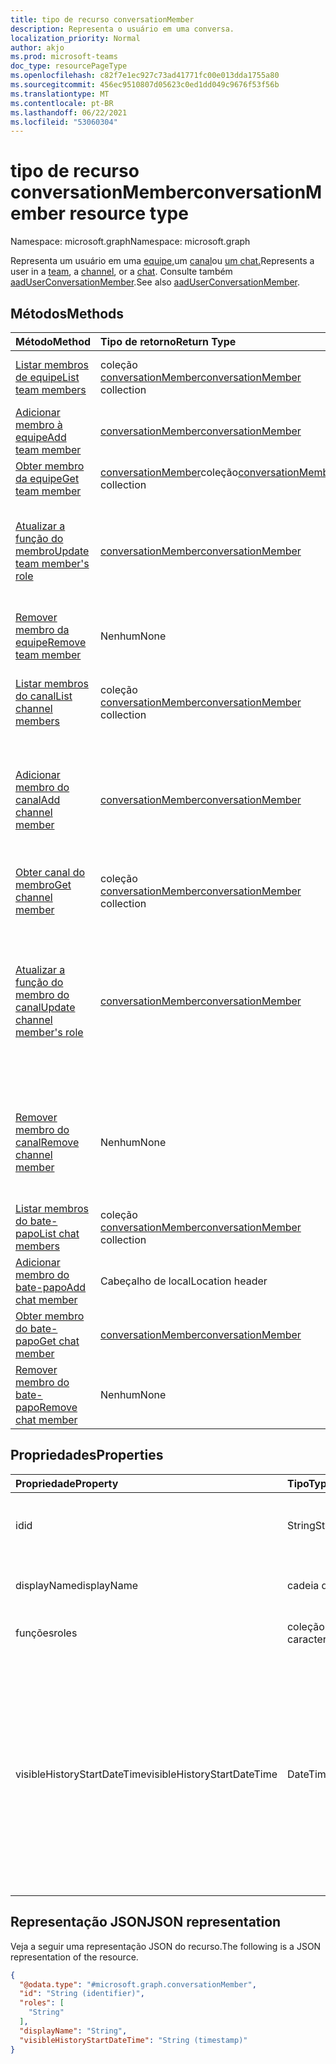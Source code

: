 ```yaml
---
title: tipo de recurso conversationMember
description: Representa o usuário em uma conversa.
localization_priority: Normal
author: akjo
ms.prod: microsoft-teams
doc_type: resourcePageType
ms.openlocfilehash: c82f7e1ec927c73ad41771fc00e013dda1755a80
ms.sourcegitcommit: 456ec9510807d05623c0ed1dd049c9676f53f56b
ms.translationtype: MT
ms.contentlocale: pt-BR
ms.lasthandoff: 06/22/2021
ms.locfileid: "53060304"
---
```

# <a name="conversationmember-resource-type"></a><span data-ttu-id="1cd9e-103">tipo de recurso conversationMember</span><span class="sxs-lookup"><span data-stu-id="1cd9e-103">conversationMember resource type</span></span>

<span data-ttu-id="1cd9e-104">Namespace: microsoft.graph</span><span class="sxs-lookup"><span data-stu-id="1cd9e-104">Namespace: microsoft.graph</span></span>

<span data-ttu-id="1cd9e-105">Representa um usuário em uma [equipe,](team.md)um [canal](channel.md)ou [um chat.](chat.md)</span><span class="sxs-lookup"><span data-stu-id="1cd9e-105">Represents a user in a [team](team.md), a [channel](channel.md), or a [chat](chat.md).</span></span>
<span data-ttu-id="1cd9e-106">Consulte também [aadUserConversationMember](aaduserconversationmember.md).</span><span class="sxs-lookup"><span data-stu-id="1cd9e-106">See also [aadUserConversationMember](aaduserconversationmember.md).</span></span>

## <a name="methods"></a><span data-ttu-id="1cd9e-107">Métodos</span><span class="sxs-lookup"><span data-stu-id="1cd9e-107">Methods</span></span>

| <span data-ttu-id="1cd9e-108">Método</span><span class="sxs-lookup"><span data-stu-id="1cd9e-108">Method</span></span>       | <span data-ttu-id="1cd9e-109">Tipo de retorno</span><span class="sxs-lookup"><span data-stu-id="1cd9e-109">Return Type</span></span>  |<span data-ttu-id="1cd9e-110">Descrição</span><span class="sxs-lookup"><span data-stu-id="1cd9e-110">Description</span></span>|
|:---------------|:--------|:----------|
|[<span data-ttu-id="1cd9e-111">Listar membros de equipe</span><span class="sxs-lookup"><span data-stu-id="1cd9e-111">List team members</span></span>](../api/team-list-members.md)|<span data-ttu-id="1cd9e-112">coleção [conversationMember](../resources/conversationmember.md)</span><span class="sxs-lookup"><span data-stu-id="1cd9e-112">[conversationMember](../resources/conversationmember.md) collection</span></span>|<span data-ttu-id="1cd9e-113">Obtenha a lista de membros nessa equipe.</span><span class="sxs-lookup"><span data-stu-id="1cd9e-113">Get the list of members in the team.</span></span>|
|[<span data-ttu-id="1cd9e-114">Adicionar membro à equipe</span><span class="sxs-lookup"><span data-stu-id="1cd9e-114">Add team member</span></span>](../api/team-post-members.md)|[<span data-ttu-id="1cd9e-115">conversationMember</span><span class="sxs-lookup"><span data-stu-id="1cd9e-115">conversationMember</span></span>](../resources/conversationmember.md)|<span data-ttu-id="1cd9e-116">Adicione um novo membro à equipe.</span><span class="sxs-lookup"><span data-stu-id="1cd9e-116">Add a new member to the team.</span></span>|
|[<span data-ttu-id="1cd9e-117">Obter membro da equipe</span><span class="sxs-lookup"><span data-stu-id="1cd9e-117">Get team member</span></span>](../api/team-get-members.md) | <span data-ttu-id="1cd9e-118">[conversationMember](conversationmember.md)coleção</span><span class="sxs-lookup"><span data-stu-id="1cd9e-118">[conversationMember](conversationmember.md) collection</span></span> | <span data-ttu-id="1cd9e-119">Obtenha um membro na equipe.</span><span class="sxs-lookup"><span data-stu-id="1cd9e-119">Get a member in the team.</span></span>|
|[<span data-ttu-id="1cd9e-120">Atualizar a função do membro</span><span class="sxs-lookup"><span data-stu-id="1cd9e-120">Update team member's role</span></span>](../api/team-update-members.md)|[<span data-ttu-id="1cd9e-121">conversationMember</span><span class="sxs-lookup"><span data-stu-id="1cd9e-121">conversationMember</span></span>](../resources/conversationmember.md)|<span data-ttu-id="1cd9e-122">Alterar um membro para um proprietário ou voltar para um membro regular.</span><span class="sxs-lookup"><span data-stu-id="1cd9e-122">Change a member to an owner or back to a regular member.</span></span>|
|[<span data-ttu-id="1cd9e-123">Remover membro da equipe</span><span class="sxs-lookup"><span data-stu-id="1cd9e-123">Remove team member</span></span>](../api/team-delete-members.md)|<span data-ttu-id="1cd9e-124">Nenhum</span><span class="sxs-lookup"><span data-stu-id="1cd9e-124">None</span></span>|<span data-ttu-id="1cd9e-125">Remova um membro existente da equipe.</span><span class="sxs-lookup"><span data-stu-id="1cd9e-125">Remove an existing member from the team.</span></span>|
|[<span data-ttu-id="1cd9e-126">Listar membros do canal</span><span class="sxs-lookup"><span data-stu-id="1cd9e-126">List channel members</span></span>](../api/channel-list-members.md) | <span data-ttu-id="1cd9e-127">coleção [conversationMember](conversationmember.md)</span><span class="sxs-lookup"><span data-stu-id="1cd9e-127">[conversationMember](conversationmember.md) collection</span></span> | <span data-ttu-id="1cd9e-128">Obter a lista de todos os membros em um canal.</span><span class="sxs-lookup"><span data-stu-id="1cd9e-128">Get the list of all members in a channel.</span></span>|
|[<span data-ttu-id="1cd9e-129">Adicionar membro do canal</span><span class="sxs-lookup"><span data-stu-id="1cd9e-129">Add channel member</span></span>](../api/channel-post-members.md) | [<span data-ttu-id="1cd9e-130">conversationMember</span><span class="sxs-lookup"><span data-stu-id="1cd9e-130">conversationMember</span></span>](conversationmember.md) | <span data-ttu-id="1cd9e-131">Adicionar um membro a um canal.</span><span class="sxs-lookup"><span data-stu-id="1cd9e-131">Add a member to a channel.</span></span> <span data-ttu-id="1cd9e-132">Somente suportado para `channel` com o membershipType de `private`.</span><span class="sxs-lookup"><span data-stu-id="1cd9e-132">Only supported for `channel` with membershipType of `private`.</span></span>|
|[<span data-ttu-id="1cd9e-133">Obter canal do membro</span><span class="sxs-lookup"><span data-stu-id="1cd9e-133">Get channel member</span></span>](../api/channel-get-members.md) | <span data-ttu-id="1cd9e-134">coleção [conversationMember](conversationmember.md)</span><span class="sxs-lookup"><span data-stu-id="1cd9e-134">[conversationMember](conversationmember.md) collection</span></span> | <span data-ttu-id="1cd9e-135">Obtenha um membro em um canal.</span><span class="sxs-lookup"><span data-stu-id="1cd9e-135">Get a member in a channel.</span></span>|
|[<span data-ttu-id="1cd9e-136">Atualizar a função do membro do canal</span><span class="sxs-lookup"><span data-stu-id="1cd9e-136">Update channel member's role</span></span>](../api/channel-update-members.md) | [<span data-ttu-id="1cd9e-137">conversationMember</span><span class="sxs-lookup"><span data-stu-id="1cd9e-137">conversationMember</span></span>](conversationmember.md) | <span data-ttu-id="1cd9e-138">Atualize as propriedades de um membro do canal.</span><span class="sxs-lookup"><span data-stu-id="1cd9e-138">Update the properties of a member of the channel.</span></span> <span data-ttu-id="1cd9e-139">Suportado só para o canal com MembershipType de`private`.</span><span class="sxs-lookup"><span data-stu-id="1cd9e-139">Only supported for channel with membershipType of `private`.</span></span>|
|[<span data-ttu-id="1cd9e-140">Remover membro do canal</span><span class="sxs-lookup"><span data-stu-id="1cd9e-140">Remove channel member</span></span>](../api/channel-delete-members.md) | <span data-ttu-id="1cd9e-141">Nenhum</span><span class="sxs-lookup"><span data-stu-id="1cd9e-141">None</span></span> | <span data-ttu-id="1cd9e-142">Exclua um membro de um canal.</span><span class="sxs-lookup"><span data-stu-id="1cd9e-142">Delete a member from a channel.</span></span> <span data-ttu-id="1cd9e-143">Suportado só com o `channelType` de `private`.</span><span class="sxs-lookup"><span data-stu-id="1cd9e-143">Only supported for `channelType` of `private`.</span></span>|
|[<span data-ttu-id="1cd9e-144">Listar membros do bate-papo</span><span class="sxs-lookup"><span data-stu-id="1cd9e-144">List chat members</span></span>](../api/chat-list-members.md) | <span data-ttu-id="1cd9e-145">coleção [conversationMember](conversationmember.md)</span><span class="sxs-lookup"><span data-stu-id="1cd9e-145">[conversationMember](conversationmember.md) collection</span></span> | <span data-ttu-id="1cd9e-146">Obter a lista de todos os membros em um chat.</span><span class="sxs-lookup"><span data-stu-id="1cd9e-146">Get the list of all members in a chat.</span></span>|
|[<span data-ttu-id="1cd9e-147">Adicionar membro do bate-papo</span><span class="sxs-lookup"><span data-stu-id="1cd9e-147">Add chat member</span></span>](../api/chat-post-members.md) | <span data-ttu-id="1cd9e-148">Cabeçalho de local</span><span class="sxs-lookup"><span data-stu-id="1cd9e-148">Location header</span></span> | <span data-ttu-id="1cd9e-149">Adicionar um membro a um bate-papo.</span><span class="sxs-lookup"><span data-stu-id="1cd9e-149">Add a member to a chat.</span></span>| 
|[<span data-ttu-id="1cd9e-150">Obter membro do bate-papo</span><span class="sxs-lookup"><span data-stu-id="1cd9e-150">Get chat member</span></span>](../api/chat-get-members.md) | [<span data-ttu-id="1cd9e-151">conversationMember</span><span class="sxs-lookup"><span data-stu-id="1cd9e-151">conversationMember</span></span>](conversationmember.md) | <span data-ttu-id="1cd9e-152">Obtenha um membro em um chat.</span><span class="sxs-lookup"><span data-stu-id="1cd9e-152">Get a member in a chat.</span></span>|
|[<span data-ttu-id="1cd9e-153">Remover membro do bate-papo</span><span class="sxs-lookup"><span data-stu-id="1cd9e-153">Remove chat member</span></span>](../api/chat-delete-members.md) | <span data-ttu-id="1cd9e-154">Nenhum</span><span class="sxs-lookup"><span data-stu-id="1cd9e-154">None</span></span> | <span data-ttu-id="1cd9e-155">Remover um membro de um bate-papo.</span><span class="sxs-lookup"><span data-stu-id="1cd9e-155">Remove a member from a chat.</span></span>| 

## <a name="properties"></a><span data-ttu-id="1cd9e-156">Propriedades</span><span class="sxs-lookup"><span data-stu-id="1cd9e-156">Properties</span></span>

| <span data-ttu-id="1cd9e-157">Propriedade</span><span class="sxs-lookup"><span data-stu-id="1cd9e-157">Property</span></span>   | <span data-ttu-id="1cd9e-158">Tipo</span><span class="sxs-lookup"><span data-stu-id="1cd9e-158">Type</span></span> |<span data-ttu-id="1cd9e-159">Descrição</span><span class="sxs-lookup"><span data-stu-id="1cd9e-159">Description</span></span>|
|:---------------|:--------|:----------|
|<span data-ttu-id="1cd9e-160">id</span><span class="sxs-lookup"><span data-stu-id="1cd9e-160">id</span></span>|<span data-ttu-id="1cd9e-161">String</span><span class="sxs-lookup"><span data-stu-id="1cd9e-161">String</span></span>| <span data-ttu-id="1cd9e-162">Somente leitura.</span><span class="sxs-lookup"><span data-stu-id="1cd9e-162">Read-only.</span></span> <span data-ttu-id="1cd9e-163">ID exclusivo do usuário.</span><span class="sxs-lookup"><span data-stu-id="1cd9e-163">Unique ID of the user.</span></span>|
|<span data-ttu-id="1cd9e-164">displayName</span><span class="sxs-lookup"><span data-stu-id="1cd9e-164">displayName</span></span>| <span data-ttu-id="1cd9e-165">cadeia de caracteres</span><span class="sxs-lookup"><span data-stu-id="1cd9e-165">string</span></span> | <span data-ttu-id="1cd9e-166">O nome de exibição do usuário.</span><span class="sxs-lookup"><span data-stu-id="1cd9e-166">The display name of the user.</span></span> |
|<span data-ttu-id="1cd9e-167">funções</span><span class="sxs-lookup"><span data-stu-id="1cd9e-167">roles</span></span>| <span data-ttu-id="1cd9e-168">coleção de cadeias de caracteres</span><span class="sxs-lookup"><span data-stu-id="1cd9e-168">string collection</span></span> | <span data-ttu-id="1cd9e-169">As funções desse usuário.</span><span class="sxs-lookup"><span data-stu-id="1cd9e-169">The roles for that user.</span></span> |
|<span data-ttu-id="1cd9e-170">visibleHistoryStartDateTime</span><span class="sxs-lookup"><span data-stu-id="1cd9e-170">visibleHistoryStartDateTime</span></span>| <span data-ttu-id="1cd9e-171">DateTimeOffset</span><span class="sxs-lookup"><span data-stu-id="1cd9e-171">DateTimeOffset</span></span> | <span data-ttu-id="1cd9e-172">O carimbo de data/hora indicando quanto o histórico de uma conversa é compartilhado com o membro da conversa.</span><span class="sxs-lookup"><span data-stu-id="1cd9e-172">The timestamp denoting how far back a conversation's history is shared with the conversation member.</span></span> <span data-ttu-id="1cd9e-173">Essa propriedade é configurável somente para os membros de um bate-papo.</span><span class="sxs-lookup"><span data-stu-id="1cd9e-173">This property is settable only for members of a chat.</span></span> |

## <a name="json-representation"></a><span data-ttu-id="1cd9e-174">Representação JSON</span><span class="sxs-lookup"><span data-stu-id="1cd9e-174">JSON representation</span></span>

<span data-ttu-id="1cd9e-175">Veja a seguir uma representação JSON do recurso.</span><span class="sxs-lookup"><span data-stu-id="1cd9e-175">The following is a JSON representation of the resource.</span></span>

<!-- {
  "blockType": "resource",
  "keyProperty": "id",
  "@odata.type": "microsoft.graph.conversationMember",
  "baseType": "microsoft.graph.entity",
  "openType": false
}
-->
``` json
{
  "@odata.type": "#microsoft.graph.conversationMember",
  "id": "String (identifier)",
  "roles": [
    "String"
  ],
  "displayName": "String",
  "visibleHistoryStartDateTime": "String (timestamp)"
}
```

<!-- uuid: 16cd6b66-4b1a-43a1-adaf-3a886856ed98
2019-02-04 14:57:30 UTC -->
<!-- {
  "type": "#page.annotation",
  "description": "conversationMember resource",
  "keywords": "",
  "section": "documentation",
  "tocPath": ""
}-->

